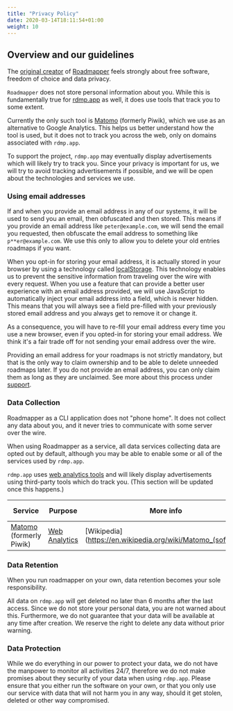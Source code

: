 ```yaml
---
title: "Privacy Policy"
date: 2020-03-14T18:11:54+01:00
weight: 10
---
```


## Overview and our guidelines

The [original creator](https://peteraba.com) of [Roadmapper](https://github.com/peteraba/roadmapper) feels strongly about free software, freedom of choice and data privacy.

`Roadmapper` does not store personal information about you. While this is fundamentally true for [rdmp.app](https://rdmp.app) as well, it does use tools that track you to some extent.

Currently the only such tool is [Matomo](https://matomo.org/) (formerly Piwik), which we use as an alternative to Google Analytics. This helps us better understand how the tool is used, but it does not to track you across the web, only on domains associated with `rdmp.app`.

To support the project, `rdmp.app` may eventually display advertisements which will likely try to track you. Since your privacy is important for us, we will try to avoid tracking advertisements if possible, and we will be open about the technologies and services we use.


### Using email addresses

If and when you provide an email address in any of our systems, it will be used to send you an email, then obfuscated and then stored. This means if you provide an email address like `peter@example.com`, we will send the email you requested, then obfuscate the email address to something like `p**er@example.com`. We use this only to allow you to delete your old entries roadmaps if you want.

When you opt-in for storing your email address, it is actually stored in your browser by using a technology called [localStorage](https://developer.mozilla.org/en-US/docs/Web/API/Window/localStorage). This technology enables us to prevent the sensitive information from traveling over the wire with every request. When you use a feature that can provide a better user experience with an email address provided, we will use JavaScript to automatically inject your email address into a field, which is never hidden. This means that you will always see a field pre-filled with your previously stored email address and you always get to remove it or change it.

As a consequence, you will have to re-fill your email address every time you use a new browser, even if you opted-in for storing your email address. We think it's a fair trade off for not sending your email address over the wire.

Providing an email address for your roadmaps is not strictly mandatory, but that is the only way to claim ownership and to be able to delete unneeded roadmaps later. If you do not provide an email address, you can only claim them as long as they are unclaimed. See more about this process under [support](/support/technical-support).


### Data Collection

Roadmapper as a CLI application does not "phone home". It does not collect any data about you, and it never tries to communicate with some server over the wire.

When using Roadmapper as a service, all data services collecting data are opted out by default, although you may be able to enable some or all of the services used by `rdmp.app`.

`rdmp.app` uses [web analytics tools](https://en.wikipedia.org/wiki/Web_analytics) and will likely display advertisements using third-party tools which do track you. (This section will be updated once this happens.)

Service | Purpose | More info | Privacy policy
--------|---------|-----------|---------------
[Matomo](https://matomo.org/) (formerly Piwik) | [Web Analytics](https://en.wikipedia.org/wiki/Web_analytics) | [Wikipedia](https://en.wikipedia.org/wiki/Matomo_(software) | [link](https://policies.google.com/privacy)


### Data Retention

When you run roadmapper on your own, data retention becomes your sole responsibility.

All data on `rdmp.app` will get deleted no later than 6 months after the last access. Since we do not store your personal data, you are not warned about this. Furthermore, we do not guarantee that your data will be available at any time after creation. We reserve the right to delete any data without prior warning.


### Data Protection

While we do everything in our power to protect your data, we do not have the manpower to monitor all activities 24/7, therefore we do not make promises about they security of your data when using `rdmp.app`. Please ensure that you either run the software on your own, or that you only use our service with data that will not harm you in any way, should it get stolen, deleted or other way compromised.
